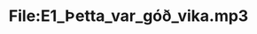 ---
title: File:E1_Þetta_var_góð_vika.mp3
recording of: Þetta var góð vika.
reading speed: slow
speaker: E
license: CC0
---